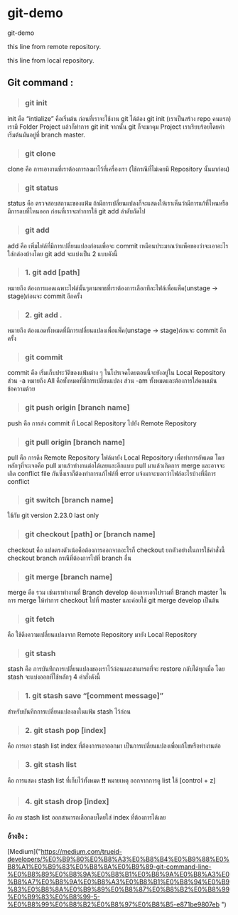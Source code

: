 # git-demo

git-demo

this line from remote repository.

this line from local repository.


## Git command :

>### git init

init คือ “intialize” คือเริ่มต้น ก่อนที่เราจะใช้งาน git ได้ต้อง git init (เราเป็นสร้าง repo คนแรก) เรามี Folder Project แล้วก็ทำการ git init จากนั้น git ก็จะมาคุม Project เราเรียบร้อยโดยค่าเริ่มต้นมันอยู่ที่ branch master.

>### git clone

clone คือ การเอางานที่เราต้องการลงมาไว้ที่เครื่องเรา (ใช้กรณีที่ไม่เคยมี Repository นั้นมาก่อน)

>### git status

status คือ ตรวจสอบสถานะของแฟ้ม ถ้ามีการเปลี่ยนแปลงก็จะแสดงให้เราเห็นว่ามีการแก้ที่ไหนหรือมีการลบที่ไหนออก ก่อนที่เราจะทำการใช้ git add ลำดับถัดไป

>### git add

add คือ เพิ่มไฟล์ที่มีการเปลี่ยนแปลงก่อนเพื่อจะ commit เหมือนประมาณว่าแพ็คของว่าจะเอาอะไรใส่กล่องบ้างโดย git add จะแบ่งเป็น 2 แบบดังนี้

>### 1. git add [path] 

หมายถึง ต้องการแอดเฉพาะไฟล์นั้นๆตามพาธที่เราต้องการเลือกทีละไฟล์เพื่อแพ็ค(unstage -> stage)ก่อนจะ commit อีกครั้ง

>### 2. git add . 

หมายถึง ต้องแอดทั้งหมดที่มีการเปลี่ยนแปลงเพื่อแพ็ค(unstage -> stage)ก่อนจะ commit อีกครั้ง

>### git commit

commit คือ เริ่มเก็บประวัติของแฟ้มต่าง ๆ ในโปรเจคโดยตอนนี้จะยังอยู่ใน Local Repository ส่วน -a หมายถึง All คือทั้งหมดที่มีการเปลี่ยนแปลง ส่วน -am ทั้งหมดและต้องการใส่คอมเม้นข้อความด้วย

>### git push origin [branch name]

push คือ การส่ง commit ที่ Local Repository ไปยัง Remote Repository

>### git pull origin [branch name]

pull คือ การดึง Remote Repository ไฟล์มายัง Local Repository เพื่อทำการอัพเดต โดยหลักๆที่จะเจอคือ pull มาแล้วทำงานต่อได้เลยและอีกแบบ pull มาแล้วเกิดการ merge และอาจจะเกิด conflict file กันซึ่งเราก็ต้องทำการแก้ไฟล์ที่ error แจ้งมาจะบอกว่าไฟล์อะไรบ้างที่มีการ conflict

>### git switch [branch name] 

ใช้กับ git version 2.23.0 last only

>### git checkout [path] or [branch name]

checkout คือ แปลตรงตัวเน้อคือต้องการออกจากอะไรก็ checkout ยกตัวอย่างในการใช้คำสั่งนี้ checkout branch กรณีที่ต้องการไปที่ branch อื่น

>### git merge [branch name]

merge คือ รวม เช่นเราทำงานที่ Branch develop ต้องการเอาไปรวมที่ Branch master ในการ merge ให้ทำการ checkout ไปที่ master และค่อยใช้ git merge develop เป็นต้น

>### git fetch 

คือ ใช้ดึงความเปลี่ยนแปลงจาก Remote Repository มายัง Local Repository

>### git stash

stash คือ การบันทึกการเปลี่ยนแปลงของเราไว้ก่อนและสามารถที่จะ restore กลับได้ทุกเมื่อ โดย stash จะแบ่งออกที่ใช้หลักๆ 4 คำสั่งดังนี้

>### 1. git stash save “[comment message]”

สำหรับบันทึกการเปลี่ยนแปลงลงในแฟ้ม stash ไว้ก่อน

>### 2. git stash pop [index] 

คือ การเอา stash list index ที่ต้องการเอาออกมา เป็นการเปลี่ยนแปลงเพื่อแก้ไขหรือทำงานต่อ

>### 3. git stash list 

คือ การแสดง stash list ที่เก็บไว้ทั้งหมด ❗️❗️ หมายเหตุ ออกจากการดู list ใช้ [control + z]

>### 4. git stash drop [index]

คือ ลบ stash list ออกสามารถเลือกลบโดยใส่ index ที่ต้องการได้เลย


### อ้างอิง :
[Medium]("https://medium.com/trueid-developers/%E0%B9%80%E0%B8%A3%E0%B8%B4%E0%B9%88%E0%B8%A1%E0%B9%83%E0%B8%8A%E0%B9%89-git-command-line-%E0%B8%89%E0%B8%9A%E0%B8%B1%E0%B8%9A%E0%B8%A3%E0%B8%A7%E0%B8%9A%E0%B8%A3%E0%B8%B1%E0%B8%94%E0%B9%83%E0%B8%8A%E0%B9%89%E0%B8%87%E0%B8%B2%E0%B8%99%E0%B9%83%E0%B8%99-5-%E0%B8%99%E0%B8%B2%E0%B8%97%E0%B8%B5-e871be9807eb
")
